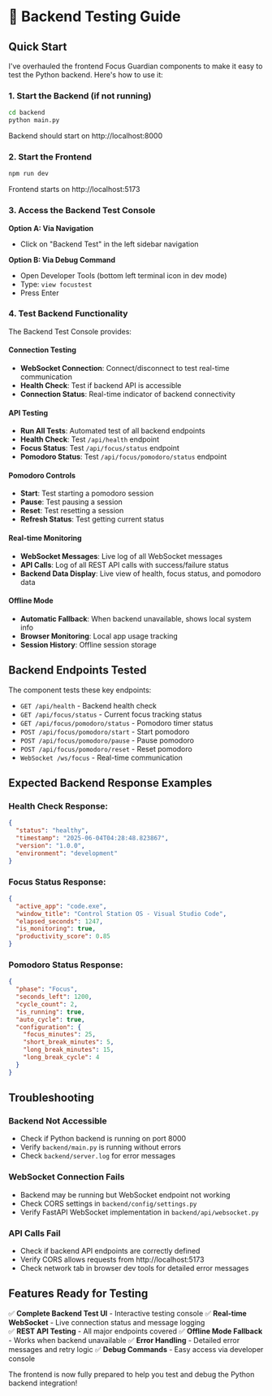 # 🧪 Backend Testing Guide

## Quick Start

I've overhauled the frontend Focus Guardian components to make it easy to test the Python backend. Here's how to use it:

### 1. Start the Backend (if not running)
```bash
cd backend
python main.py
```
Backend should start on http://localhost:8000

### 2. Start the Frontend
```bash
npm run dev
```
Frontend starts on http://localhost:5173

### 3. Access the Backend Test Console

**Option A: Via Navigation**
- Click on "Backend Test" in the left sidebar navigation

**Option B: Via Debug Command**
- Open Developer Tools (bottom left terminal icon in dev mode)
- Type: `view focustest`
- Press Enter

### 4. Test Backend Functionality

The Backend Test Console provides:

#### Connection Testing
- **WebSocket Connection**: Connect/disconnect to test real-time communication
- **Health Check**: Test if backend API is accessible
- **Connection Status**: Real-time indicator of backend connectivity

#### API Testing
- **Run All Tests**: Automated test of all backend endpoints
- **Health Check**: Test `/api/health` endpoint
- **Focus Status**: Test `/api/focus/status` endpoint
- **Pomodoro Status**: Test `/api/focus/pomodoro/status` endpoint

#### Pomodoro Controls
- **Start**: Test starting a pomodoro session
- **Pause**: Test pausing a session
- **Reset**: Test resetting a session
- **Refresh Status**: Test getting current status

#### Real-time Monitoring
- **WebSocket Messages**: Live log of all WebSocket messages
- **API Calls**: Log of all REST API calls with success/failure status
- **Backend Data Display**: Live view of health, focus status, and pomodoro data

#### Offline Mode
- **Automatic Fallback**: When backend unavailable, shows local system info
- **Browser Monitoring**: Local app usage tracking
- **Session History**: Offline session storage

## Backend Endpoints Tested

The component tests these key endpoints:
- `GET /api/health` - Backend health check
- `GET /api/focus/status` - Current focus tracking status
- `GET /api/focus/pomodoro/status` - Pomodoro timer status
- `POST /api/focus/pomodoro/start` - Start pomodoro
- `POST /api/focus/pomodoro/pause` - Pause pomodoro  
- `POST /api/focus/pomodoro/reset` - Reset pomodoro
- `WebSocket /ws/focus` - Real-time communication

## Expected Backend Response Examples

### Health Check Response:
```json
{
  "status": "healthy",
  "timestamp": "2025-06-04T04:28:48.823867",
  "version": "1.0.0", 
  "environment": "development"
}
```

### Focus Status Response:
```json
{
  "active_app": "code.exe",
  "window_title": "Control Station OS - Visual Studio Code",
  "elapsed_seconds": 1247,
  "is_monitoring": true,
  "productivity_score": 0.85
}
```

### Pomodoro Status Response:
```json
{
  "phase": "Focus",
  "seconds_left": 1200,
  "cycle_count": 2,
  "is_running": true,
  "auto_cycle": true,
  "configuration": {
    "focus_minutes": 25,
    "short_break_minutes": 5,
    "long_break_minutes": 15,
    "long_break_cycle": 4
  }
}
```

## Troubleshooting

### Backend Not Accessible
- Check if Python backend is running on port 8000
- Verify `backend/main.py` is running without errors
- Check `backend/server.log` for error messages

### WebSocket Connection Fails
- Backend may be running but WebSocket endpoint not working
- Check CORS settings in `backend/config/settings.py`
- Verify FastAPI WebSocket implementation in `backend/api/websocket.py`

### API Calls Fail
- Check if backend API endpoints are correctly defined
- Verify CORS allows requests from http://localhost:5173
- Check network tab in browser dev tools for detailed error messages

## Features Ready for Testing

✅ **Complete Backend Test UI** - Interactive testing console
✅ **Real-time WebSocket** - Live connection status and message logging  
✅ **REST API Testing** - All major endpoints covered
✅ **Offline Mode Fallback** - Works when backend unavailable
✅ **Error Handling** - Detailed error messages and retry logic
✅ **Debug Commands** - Easy access via developer console

The frontend is now fully prepared to help you test and debug the Python backend integration!